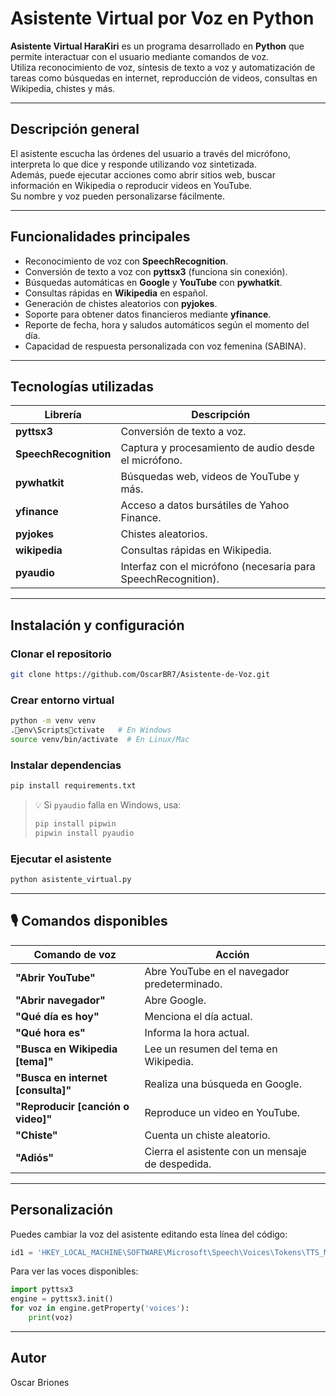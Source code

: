 # Asistente Virtual por Voz en Python

**Asistente Virtual HaraKiri** es un programa desarrollado en **Python** que permite interactuar con el usuario mediante comandos de voz.  
Utiliza reconocimiento de voz, síntesis de texto a voz y automatización de tareas como búsquedas en internet, reproducción de videos, consultas en Wikipedia, chistes y más.

---

## Descripción general

El asistente escucha las órdenes del usuario a través del micrófono, interpreta lo que dice y responde utilizando voz sintetizada.  
Además, puede ejecutar acciones como abrir sitios web, buscar información en Wikipedia o reproducir videos en YouTube.  
Su nombre y voz pueden personalizarse fácilmente.

---

## Funcionalidades principales

- Reconocimiento de voz con **SpeechRecognition**.  
- Conversión de texto a voz con **pyttsx3** (funciona sin conexión).  
- Búsquedas automáticas en **Google** y **YouTube** con **pywhatkit**.  
- Consultas rápidas en **Wikipedia** en español.  
- Generación de chistes aleatorios con **pyjokes**.  
- Soporte para obtener datos financieros mediante **yfinance**.  
- Reporte de fecha, hora y saludos automáticos según el momento del día.  
- Capacidad de respuesta personalizada con voz femenina (SABINA).

---

## Tecnologías utilizadas

| Librería | Descripción |
|-----------|-------------|
| **pyttsx3** | Conversión de texto a voz. |
| **SpeechRecognition** | Captura y procesamiento de audio desde el micrófono. |
| **pywhatkit** | Búsquedas web, videos de YouTube y más. |
| **yfinance** | Acceso a datos bursátiles de Yahoo Finance. |
| **pyjokes** | Chistes aleatorios. |
| **wikipedia** | Consultas rápidas en Wikipedia. |
| **pyaudio** | Interfaz con el micrófono (necesaria para SpeechRecognition). |

---

## Instalación y configuración

### Clonar el repositorio
```bash
git clone https://github.com/OscarBR7/Asistente-de-Voz.git
```

### Crear entorno virtual
```bash
python -m venv venv
.env\Scriptsctivate   # En Windows
source venv/bin/activate  # En Linux/Mac
```

### Instalar dependencias
```bash
pip install requirements.txt
```

> 💡 Si `pyaudio` falla en Windows, usa:
> ```bash
> pip install pipwin
> pipwin install pyaudio
> ```

### Ejecutar el asistente
```bash
python asistente_virtual.py
```

---

## 🎙️ Comandos disponibles

| Comando de voz | Acción |
|----------------|--------|
| **"Abrir YouTube"** | Abre YouTube en el navegador predeterminado. |
| **"Abrir navegador"** | Abre Google. |
| **"Qué día es hoy"** | Menciona el día actual. |
| **"Qué hora es"** | Informa la hora actual. |
| **"Busca en Wikipedia [tema]"** | Lee un resumen del tema en Wikipedia. |
| **"Busca en internet [consulta]"** | Realiza una búsqueda en Google. |
| **"Reproducir [canción o video]"** | Reproduce un video en YouTube. |
| **"Chiste"** | Cuenta un chiste aleatorio. |
| **"Adiós"** | Cierra el asistente con un mensaje de despedida. |

---

## Personalización

Puedes cambiar la voz del asistente editando esta línea del código:
```python
id1 = 'HKEY_LOCAL_MACHINE\SOFTWARE\Microsoft\Speech\Voices\Tokens\TTS_MS_ES-MX_SABINA_11.0'
```
Para ver las voces disponibles:
```python
import pyttsx3
engine = pyttsx3.init()
for voz in engine.getProperty('voices'):
    print(voz)
```

---

## Autor

Oscar Briones  
